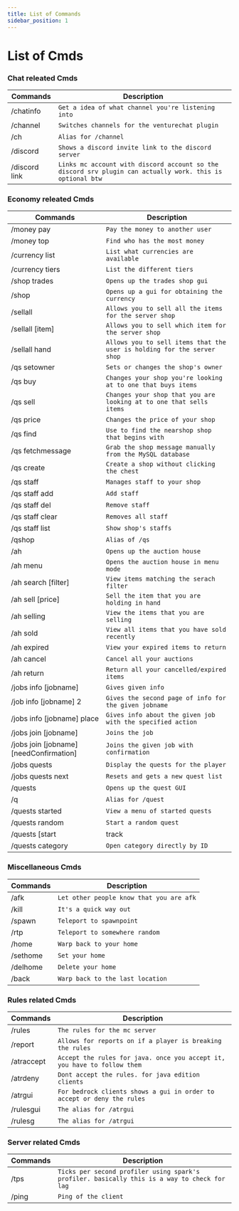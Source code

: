 ```yaml
---
title: List of Commands
sidebar_position: 1
---
```


# List of Cmds

### Chat releated Cmds

| Commands      | Description                                                                                               |
| ------------- | --------------------------------------------------------------------------------------------------------- |
| /chatinfo     | `Get a idea of what channel you're listening into`                                                        |
| /channel      | `Switches channels for the venturechat plugin`                                                            |
| /ch           | `Alias for /channel`                                                                                      |
| /discord      | `Shows a discord invite link to the discord server`                                                       |
| /discord link | `Links mc account with discord account so the discord srv plugin can actually work. this is optional btw` |

### Economy releated Cmds

| Commands                                  | Description                                                             |
| ----------------------------------------- | ----------------------------------------------------------------------- |
| /money pay                                | `Pay the money to another user`                                         |
| /money top                                | `Find who has the most money`                                           |
| /currency list                            | `List what currencies are available`                                    |
| /currency tiers                           | `List the different tiers`                                              |
| /shop trades                              | `Opens up the trades shop gui`                                          |
| /shop                                     | `Opens up a gui for obtaining the currency`                             |
| /sellall                                  | `Allows you to sell all the items for the server shop`                  |
| /sellall [item]                          | `Allows you to sell which item for the server shop`                     |
| /sellall hand                             | `Allows you to sell items that the user is holding for the server shop` |
| /qs setowner                              | `Sets or changes the shop's owner`                                      |
| /qs buy                                   | `Changes your shop you're looking at to one that buys items`            |
| /qs sell                                  | `Changes your shop that you are looking at to one that sells items`     |
| /qs price                                 | `Changes the price of your shop`                                        |
| /qs find                                  | `Use to find the nearshop shop that begins with`                        |
| /qs fetchmessage                          | `Grab the shop message manually from the MySQL database`                |
| /qs create                                | `Create a shop without clicking the chest`                              |
| /qs staff                                 | `Manages staff to your shop`                                            |
| /qs staff add                             | `Add staff`                                                             |
| /qs staff del                             | `Remove staff`                                                          |
| /qs staff clear                           | `Removes all staff`                                                     |
| /qs staff list                            | `Show shop's staffs`                                                    |
| /qshop                                    | `Alias of /qs`                                                          |
| /ah                                       | `Opens up the auction house`                                            |
| /ah menu                                  | `Opens the auction house in menu mode`                                  |
| /ah search [filter]                      | `View items matching the serach filter`                                 |
| /ah sell [price]                         | `Sell the item that you are holding in hand`                            |
| /ah selling                               | `View the items that you are selling`                                   |
| /ah sold                                  | `View all items that you have sold recently`                            |
| /ah expired                               | `View your expired items to return`                                     |
| /ah cancel                                | `Cancel all your auctions`                                              |
| /ah return                                | `Return all your cancelled/expired items`                               |
| /jobs info [jobname]                     | `Gives given info`                                                      |
| /job info [jobname] 2                    | `Gives the second page of info for the given jobname`                   |
| /jobs info [jobname] place               | `Gives info about the given job with the specified action`              |
| /jobs join [jobname]                     | `Joins the job`                                                         |
| /jobs join [jobname] [needConfirmation] | `Joins the given job with confirmation`                                 |
| /jobs quests                              | `Display the quests for the player`                                     |
| /jobs quests next                         | `Resets and gets a new quest list`                                      |
| /quests                                   | `Opens up the quest GUI`                                                |
| /q                                        | `Alias for /quest`                                                      |
| /quests started                           | `View a menu of started quests`                                         |
| /quests random                            | `Start a random quest`                                                  |
| /quests [start|track|cancel]           | `Start, track, or cancel a quest directly by ID`                        |
| /quests category                          | `Open category directly by ID`                                          |

### Miscellaneous Cmds

| Commands | Description                              |
| -------- | ---------------------------------------- |
| /afk     | `Let other people know that you are afk` |
| /kill    | `It's a quick way out`                   |
| /spawn   | `Teleport to spawnpoint`                 |
| /rtp     | `Teleport to somewhere random`           |
| /home    | `Warp back to your home`                 |
| /sethome | `Set your home`                          |
| /delhome | `Delete your home`                       |
| /back    | `Warp back to the last location`         |

### Rules related Cmds

| Commands   | Description                                                              |
| ---------- | ------------------------------------------------------------------------ |
| /rules     | `The rules for the mc server`                                            |
| /report    | `Allows for reports on if a player is breaking the rules`                |
| /atraccept | `Accept the rules for java. once you accept it, you have to follow them` |
| /atrdeny   | `Dont accept the rules. for java edition clients`                        |
| /atrgui    | `For bedrock clients shows a gui in order to accept or deny the rules`   |
| /rulesgui  | `The alias for /atrgui`                                                  |
| /rulesg    | `The alias for /atrgui`                                                  |

### Server related Cmds

| Commands | Description                                                                                  |
| -------- | -------------------------------------------------------------------------------------------- |
| /tps     | `Ticks per second profiler using spark's profiler. basically this is a way to check for lag` |
| /ping    | `Ping of the client`                                                                         |
